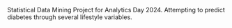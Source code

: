 Statistical Data Mining Project for Analytics Day 2024. Attempting to predict diabetes through several lifestyle variables. 
